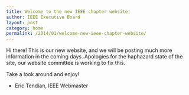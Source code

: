 ```yaml
---
title: Welcome to the new IEEE chapter website!
author: IEEE Executive Board
layout: post
category: home
permalink: /2014/01/welcome-new-ieee-chapter-website/
---
```


Hi there! This is our new website, and we will be posting much more information in the coming days. Apologies for the haphazard state of the site, our website committee is working to fix this.

Take a look around and enjoy!

- Eric Tendian, IEEE Webmaster
